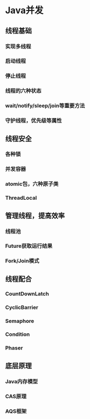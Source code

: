 # Java并发

## 线程基础

### 实现多线程

### 启动线程

### 停止线程

### 线程的六种状态

### wait/notify/sleep/join等重要方法

### 守护线程，优先级等属性

## 线程安全

### 各种锁

### 并发容器

### atomic包，六种原子类

### ThreadLocal

## 管理线程，提高效率

### 线程池

### Future获取运行结果

### Fork/Join模式

## 线程配合

### CountDownLatch

### CyclicBarrier

### Semaphore

### Condition

### Phaser

## 底层原理

### Java内存模型

### CAS原理

### AQS框架